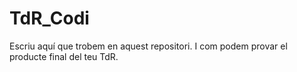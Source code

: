 # TdR_Codi

Escriu aquí que trobem en aquest repositori. I com podem provar el producte final del  teu TdR.
